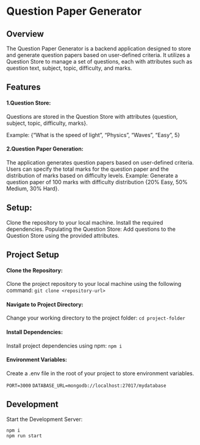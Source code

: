 # Question Paper Generator
## Overview
The Question Paper Generator is a backend application designed to store and generate question papers based on user-defined criteria. It utilizes a Question Store to manage a set of questions, each with attributes such as question text, subject, topic, difficulty, and marks.


## Features
#### 1.Question Store:
Questions are stored in the Question Store with attributes {question, subject, topic, difficulty, marks}.

Example: {“What is the speed of light”, “Physics”, “Waves”, “Easy”, 5}

#### 2.Question Paper Generation:
The application generates question papers based on user-defined criteria.
Users can specify the total marks for the question paper and the distribution of marks based on difficulty levels.
Example: Generate a question paper of 100 marks with difficulty distribution {20% Easy, 50% Medium, 30% Hard}.

## Setup:
Clone the repository to your local machine.
Install the required dependencies.
Populating the Question Store:
Add questions to the Question Store using the provided attributes.

## Project Setup
#### Clone the Repository:
Clone the project repository to your local machine using the following command:
`git clone <repository-url>`

#### Navigate to Project Directory:
Change your working directory to the project folder:
`cd project-folder`

#### Install Dependencies:
Install project dependencies using npm:
`npm i`

#### Environment Variables:
Create a .env file in the root of your project to store environment variables.

`PORT=3000`
`DATABASE_URL=mongodb://localhost:27017/mydatabase`

## Development
Start the Development Server:
```
npm i
npm run start
```
